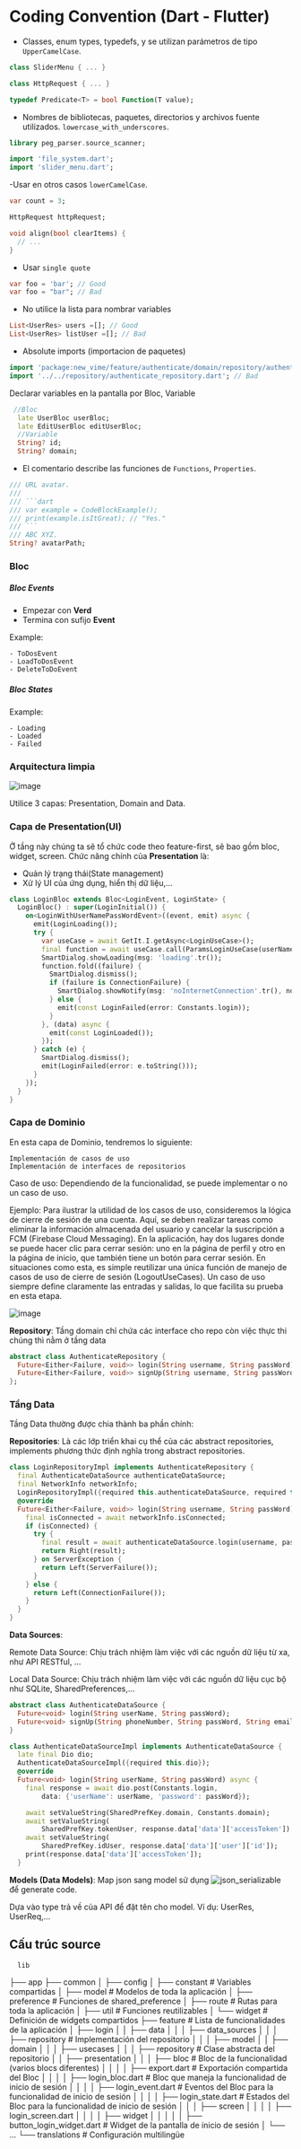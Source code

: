# Coding Convention (Dart - Flutter)

- Classes, enum types, typedefs, y se utilizan parámetros de tipo `UpperCamelCase`.

```dart
class SliderMenu { ... }

class HttpRequest { ... }

typedef Predicate<T> = bool Function(T value);
```

- Nombres de bibliotecas, paquetes, directorios y archivos fuente utilizados. `lowercase_with_underscores`.

```dart
library peg_parser.source_scanner;

import 'file_system.dart';
import 'slider_menu.dart';
```

-Usar en otros casos `lowerCamelCase`.

```dart
var count = 3;

HttpRequest httpRequest;

void align(bool clearItems) {
  // ...
}
```

- Usar `single quote`

```dart
var foo = 'bar'; // Good
var foo = "bar"; // Bad
```
- No utilice la lista para nombrar variables

```dart
List<UserRes> users =[]; // Good
List<UserRes> listUser =[]; // Bad
```
- Absolute imports (importacion de paquetes)

```dart
import 'package:new_vime/feature/authenticate/domain/repository/authenticate_repository.dart';// Good
import '../../repository/authenticate_repository.dart'; // Bad
```
Declarar variables en la pantalla por Bloc, Variable
```dart
 //Bloc
  late UserBloc userBloc;
  late EditUserBloc editUserBloc;
  //Variable
  String? id;
  String? domain;
```
- El comentario describe las funciones de  `Functions`, `Properties`.

````dart
/// URL avatar.
///
/// ```dart
/// var example = CodeBlockExample();
/// print(example.isItGreat); // "Yes."
/// ```
/// ABC XYZ.
String? avatarPath;
````
### Bloc

##### Bloc Events

- Empezar con **Verd**
- Termina con sufijo **Event**

Example:
```
- ToDosEvent
- LoadToDosEvent
- DeleteToDoEvent
```

##### Bloc States

Example:
```
- Loading
- Loaded
- Failed
```
### Arquitectura limpia

![image](https://github.com/user-attachments/assets/f191eeac-0348-45e4-8ef6-3673612afcf3)

Utilice 3 capas: Presentation, Domain and Data.

### Capa de Presentation(UI)
Ở tầng này chúng ta sẽ tổ chức code theo feature-first, sẽ bao gồm bloc, widget, screen. Chức năng chính của **Presentation** là: 

- Quản lý trạng thái(State management)
- Xử lý UI của ứng dụng, hiển thị dữ liệu,...

````dart
class LoginBloc extends Bloc<LoginEvent, LoginState> {
  LoginBloc() : super(LoginInitial()) {
    on<LoginWithUserNamePassWordEvent>((event, emit) async {
      emit(LoginLoading());
      try {
        var useCase = await GetIt.I.getAsync<LoginUseCase>();
        final function = await useCase.call(ParamsLoginUseCase(userName: event.userName, passWord: event.passWord));
        SmartDialog.showLoading(msg: 'loading'.tr());
        function.fold((failure) {
          SmartDialog.dismiss();
          if (failure is ConnectionFailure) {
            SmartDialog.showNotify(msg: 'noInternetConnection'.tr(), notifyType: NotifyType.warning);
          } else {
            emit(const LoginFailed(error: Constants.login));
          }
        }, (data) async {
          emit(const LoginLoaded());
        });
      } catch (e) {
        SmartDialog.dismiss();
        emit(LoginFailed(error: e.toString()));
      }
    });
  }
}
````
### Capa de Dominio

En esta capa de Dominio, tendremos lo siguiente:

    Implementación de casos de uso
    Implementación de interfaces de repositorios

Caso de uso: Dependiendo de la funcionalidad, se puede implementar o no un caso de uso.

Ejemplo: Para ilustrar la utilidad de los casos de uso, consideremos la lógica de cierre de sesión de una cuenta. Aquí, se deben realizar tareas como eliminar la información almacenada del usuario y cancelar la suscripción a FCM (Firebase Cloud Messaging). En la aplicación, hay dos lugares donde se puede hacer clic para cerrar sesión: uno en la página de perfil y otro en la página de inicio, que también tiene un botón para cerrar sesión. En situaciones como esta, es simple reutilizar una única función de manejo de casos de uso de cierre de sesión (LogoutUseCases). Un caso de uso siempre define claramente las entradas y salidas, lo que facilita su prueba en esta etapa.

![image](https://github.com/user-attachments/assets/bfda5115-7f4e-4c52-980b-b16b193023f6)

**Repository**: Tầng domain chỉ chứa các interface cho repo còn việc thực thi chúng thì nằm ở tầng data
````dart
abstract class AuthenticateRepository {
  Future<Either<Failure, void>> login(String username, String passWord);
  Future<Either<Failure, void>> signUp(String username, String passWord, String email);
};
````
### Tầng Data
Tầng Data thường được chia thành ba phần chính:

**Repositories**: Là các lớp triển khai cụ thể của các abstract repositories, implements phương thức định nghĩa trong abstract repositories.
````dart
class LoginRepositoryImpl implements AuthenticateRepository {
  final AuthenticateDataSource authenticateDataSource;
  final NetworkInfo networkInfo;
  LoginRepositoryImpl({required this.authenticateDataSource, required this.networkInfo});
  @override
  Future<Either<Failure, void>> login(String username, String passWord) async {
    final isConnected = await networkInfo.isConnected;
    if (isConnected) {
      try {
        final result = await authenticateDataSource.login(username, passWord);
        return Right(result);
      } on ServerException {
        return Left(ServerFailure());
      }
    } else {
      return Left(ConnectionFailure());
    }
  }
}
````
**Data Sources**:

Remote Data Source: Chịu trách nhiệm làm việc với các nguồn dữ liệu từ xa, như API RESTful, ...

Local Data Source: Chịu trách nhiệm làm việc với các nguồn dữ liệu cục bộ như SQLite, SharedPreferences,...
````dart
abstract class AuthenticateDataSource {
  Future<void> login(String userName, String passWord);
  Future<void> signUp(String phoneNumber, String passWord, String email);
}

class AuthenticateDataSourceImpl implements AuthenticateDataSource {
  late final Dio dio;
  AuthenticateDataSourceImpl({required this.dio});
  @override
  Future<void> login(String userName, String passWord) async {
    final response = await dio.post(Constants.login,
        data: {'userName': userName, 'password': passWord});

    await setValueString(SharedPrefKey.domain, Constants.domain);
    await setValueString(
        SharedPrefKey.tokenUser, response.data['data']['accessToken']);
    await setValueString(
        SharedPrefKey.idUser, response.data['data']['user']['id']);
    print(response.data['data']['accessToken']);
  }
````

**Models (Data Models)**: Map json sang model sử dụng ![json_serializable](https://pub.dev/packages/json_serializable) để generate code.

Dựa vào type trả về của API để đặt tên cho model. Ví dụ: UserRes, UserReq,...
## Cấu trúc source

>

      lib
  ├── app
  ├── common
  │   ├── config
  │   ├── constant                                  # Variables compartidas
  │   ├── model                                     # Modelos de toda la aplicación
  │   ├── preference                                # Funciones de shared_preference
  │   ├── route                                     # Rutas para toda la aplicación
  │   ├── util                                      # Funciones reutilizables
  │   └── widget                                    # Definición de widgets compartidos
  ├── feature                                       # Lista de funcionalidades de la aplicación
  │   ├── login
  │   │   ├── data
  │   │   │   ├── data_sources
  │   │   │   ├── repository                        # Implementación del repositorio
  │   │   │   ├── model
  │   │   ├── domain
  │   │   │   ├── usecases
  │   │   │   ├── repository                        # Clase abstracta del repositorio
  │   │   ├── presentation
  │   │   │   ├── bloc                              # Bloc de la funcionalidad (varios blocs diferentes)
  │   │   │   │   ├── export.dart                   # Exportación compartida del Bloc
  │   │   │   │   ├── login_bloc.dart               # Bloc que maneja la funcionalidad de inicio de sesión
  │   │   │   │   ├── login_event.dart              # Eventos del Bloc para la funcionalidad de inicio de sesión
  │   │   │   │   ├── login_state.dart              # Estados del Bloc para la funcionalidad de inicio de sesión
  │   │   │   ├── screen
  │   │   │   │   ├── login_screen.dart 
  │   │   │   │   ├── widget
  │   │   │   │   │   ├── button_login_widget.dart  # Widget de la pantalla de inicio de sesión
  │   └── ...
  └── translations                                  # Configuración multilingüe

